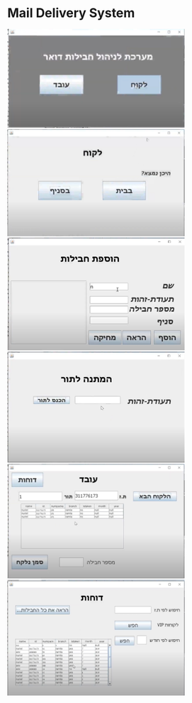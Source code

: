 <h1>Mail Delivery System</h1>

<img src="image/screen1.png" width="400" >
<img src="image/screen2.png" width="400" >
<img src="image/screen3.png" width="400" >
<img src="image/screen4.png" width="400" >
<img src="image/screen5.png" width="400" >
<img src="image/screen6.png" width="400" >

